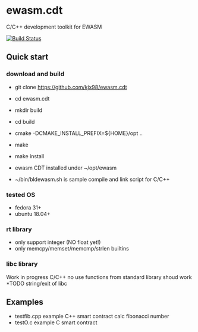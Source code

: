 # ewasm.cdt
C/C++ development toolkit for EWASM

[![Build Status](https://travis-ci.org/kjx98/ewasm.cdt.svg?branch=master)](
https://travis-ci.org/kjx98/ewasm.cdt)

## Quick start
### download and build
*	git clone https://github.com/kjx98/ewasm.cdt
*	cd ewasm.cdt
*	mkdir build
*	cd build
*	cmake -DCMAKE_INSTALL_PREFIX=${HOME}/opt ..
*	make
*	make install

* ewasm CDT installed under ~/opt/ewasm
* ~/bin/bldewasm.sh is sample compile and link script for C/C++

### tested OS
*	fedora 31+
*	ubuntu 18.04+

### rt library
* only support integer (NO float yet!)
* only memcpy/memset/memcmp/strlen builtins

### libc library
Work in progress
C/C++ no use functions from standard library shoud work
*TODO string/exit of libc

## Examples
*	testfib.cpp  example C++ smart contract calc fibonacci number
*	testO.c example C smart contract
